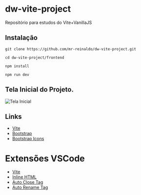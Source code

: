 # dw-vite-project
Repositório para estudos do Vite+VanillaJS

## Instalação

``` git clone https://github.com/mr-reinaldo/dw-vite-project.git ```

``` cd dw-vite-project/frontend ```

``` npm install ```

``` npm run dev ```


## Tela Inicial do Projeto.

![Tela Inicial](https://raw.githubusercontent.com/mr-reinaldo/dw-vite-project/dev/screenshots/screenshot_login.png)

## Links

- [Vite](https://vitejs.dev/)
- [Bootstrap](https://getbootstrap.com/)
- [Bootstrap Icons](https://icons.getbootstrap.com/)


# Extensões VSCode

- [Vite](https://marketplace.visualstudio.com/items?itemName=antfu.vite)
- [Inline HTML](https://marketplace.visualstudio.com/items?itemName=pushqrdx.inline-html)
- [Auto Close Tag](https://marketplace.visualstudio.com/items?itemName=formulahendry.auto-close-tag)
- [Auto Rename Tag](https://marketplace.visualstudio.com/items?itemName=formulahendry.auto-rename-tag)
